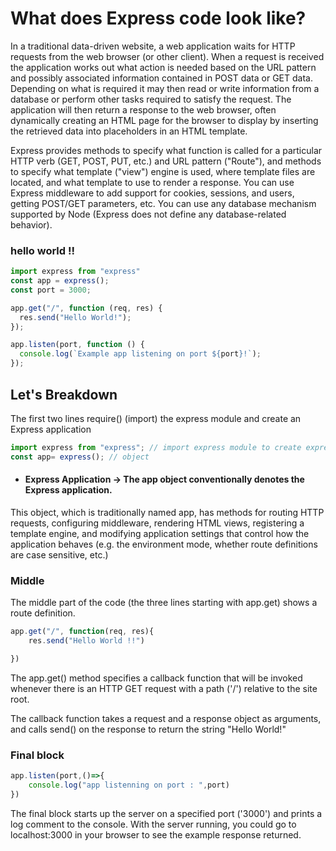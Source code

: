 # What does Express code look like?
In a traditional data-driven website, a web application waits for HTTP requests from the web browser (or other client). When a request is received the application works out what action is needed based on the URL pattern and possibly associated information contained in POST data or GET data. Depending on what is required it may then read or write information from a database or perform other tasks required to satisfy the request. The application will then return a response to the web browser, often dynamically creating an HTML page for the browser to display by inserting the retrieved data into placeholders in an HTML template.

Express provides methods to specify what function is called for a particular HTTP verb (GET, POST, PUT, etc.) and URL pattern ("Route"), and methods to specify what template ("view") engine is used, where template files are located, and what template to use to render a response. You can use Express middleware to add support for cookies, sessions, and users, getting POST/GET parameters, etc. You can use any database mechanism supported by Node (Express does not define any database-related behavior).


### hello world !!
```js
import express from "express"
const app = express();
const port = 3000;

app.get("/", function (req, res) {
  res.send("Hello World!");
});

app.listen(port, function () {
  console.log(`Example app listening on port ${port}!`);
});

```
## Let's Breakdown
The first two lines require() (import) the express module and create an Express application
```js
import express from "express"; // import express module to create express application 
const app= express(); // object 
```
- #### Express Application ->  The app object conventionally denotes the Express application.

This object, which is traditionally named app, has methods for routing HTTP requests, configuring middleware, rendering HTML views, registering a template engine, and modifying application settings that control how the application behaves (e.g. the environment mode, whether route definitions are case sensitive, etc.)


### Middle 

The middle part of the code (the three lines starting with app.get) shows a route definition.

```js
app.get("/", function(req, res){
    res.send("Hello World !!")

})

```
The app.get() method specifies a callback function that will be invoked whenever there is an HTTP GET request with a path ('/') relative to the site root.

The callback function takes a request and a response object as arguments, and calls send() on the response to return the string "Hello World!"

### Final block 
```js
app.listen(port,()=>{
    console.log("app listenning on port : ",port)
})
```
The final block starts up the server on a specified port ('3000') and prints a log comment to the console. With the server running, you could go to localhost:3000 in your browser to see the example response returned.